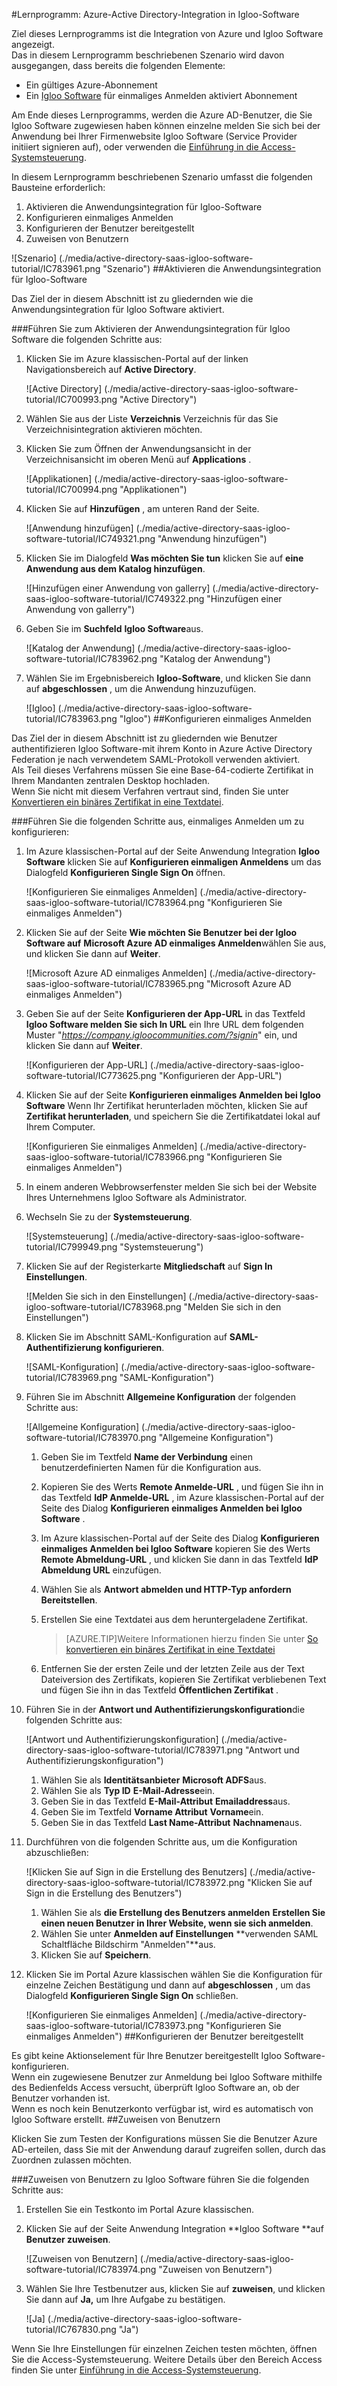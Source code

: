 <properties 
    pageTitle="Lernprogramm: Azure-Active Directory-Integration in Igloo Software | Microsoft Azure" 
    description="Erfahren Sie, wie zur Verwendung von Igloo Software mit Azure Active Directory aktivieren einmaliges Anmelden, automatisierte Bereitstellung und mehr!" 
    services="active-directory" 
    authors="jeevansd"  
    documentationCenter="na" 
    manager="femila"/>
<tags 
    ms.service="active-directory" 
    ms.devlang="na" 
    ms.topic="article" 
    ms.tgt_pltfrm="na" 
    ms.workload="identity" 
    ms.date="10/20/2016" 
    ms.author="jeedes" />

#<a name="tutorial-azure-active-directory-integration-with-igloo-software"></a>Lernprogramm: Azure-Active Directory-Integration in Igloo-Software
  
Ziel dieses Lernprogramms ist die Integration von Azure und Igloo Software angezeigt.  
Das in diesem Lernprogramm beschriebenen Szenario wird davon ausgegangen, dass bereits die folgenden Elemente:

-   Ein gültiges Azure-Abonnement
-   Ein [Igloo Software](http://www.igloosoftware.com/) für einmaliges Anmelden aktiviert Abonnement
  
Am Ende dieses Lernprogramms, werden die Azure AD-Benutzer, die Sie Igloo Software zugewiesen haben können einzelne melden Sie sich bei der Anwendung bei Ihrer Firmenwebsite Igloo Software (Service Provider initiiert signieren auf), oder verwenden die [Einführung in die Access-Systemsteuerung](active-directory-saas-access-panel-introduction.md).
  
In diesem Lernprogramm beschriebenen Szenario umfasst die folgenden Bausteine erforderlich:

1.  Aktivieren die Anwendungsintegration für Igloo-Software
2.  Konfigurieren einmaliges Anmelden
3.  Konfigurieren der Benutzer bereitgestellt
4.  Zuweisen von Benutzern

![Szenario] (./media/active-directory-saas-igloo-software-tutorial/IC783961.png "Szenario")
##<a name="enabling-the-application-integration-for-igloo-software"></a>Aktivieren die Anwendungsintegration für Igloo-Software
  
Das Ziel der in diesem Abschnitt ist zu gliedernden wie die Anwendungsintegration für Igloo Software aktiviert.

###<a name="to-enable-the-application-integration-for-igloo-software-perform-the-following-steps"></a>Führen Sie zum Aktivieren der Anwendungsintegration für Igloo Software die folgenden Schritte aus:

1.  Klicken Sie im Azure klassischen-Portal auf der linken Navigationsbereich auf **Active Directory**.

    ![Active Directory] (./media/active-directory-saas-igloo-software-tutorial/IC700993.png "Active Directory")

2.  Wählen Sie aus der Liste **Verzeichnis** Verzeichnis für das Sie Verzeichnisintegration aktivieren möchten.

3.  Klicken Sie zum Öffnen der Anwendungsansicht in der Verzeichnisansicht im oberen Menü auf **Applications** .

    ![Applikationen] (./media/active-directory-saas-igloo-software-tutorial/IC700994.png "Applikationen")

4.  Klicken Sie auf **Hinzufügen** , am unteren Rand der Seite.

    ![Anwendung hinzufügen] (./media/active-directory-saas-igloo-software-tutorial/IC749321.png "Anwendung hinzufügen")

5.  Klicken Sie im Dialogfeld **Was möchten Sie tun** klicken Sie auf **eine Anwendung aus dem Katalog hinzufügen**.

    ![Hinzufügen einer Anwendung von gallerry] (./media/active-directory-saas-igloo-software-tutorial/IC749322.png "Hinzufügen einer Anwendung von gallerry")

6.  Geben Sie im **Suchfeld** **Igloo Software**aus.

    ![Katalog der Anwendung] (./media/active-directory-saas-igloo-software-tutorial/IC783962.png "Katalog der Anwendung")

7.  Wählen Sie im Ergebnisbereich **Igloo-Software**, und klicken Sie dann auf **abgeschlossen** , um die Anwendung hinzuzufügen.

    ![Igloo] (./media/active-directory-saas-igloo-software-tutorial/IC783963.png "Igloo")
##<a name="configuring-single-sign-on"></a>Konfigurieren einmaliges Anmelden
  
Das Ziel der in diesem Abschnitt ist zu gliedernden wie Benutzer authentifizieren Igloo Software-mit ihrem Konto in Azure Active Directory Federation je nach verwendetem SAML-Protokoll verwenden aktiviert.  
Als Teil dieses Verfahrens müssen Sie eine Base-64-codierte Zertifikat in Ihrem Mandanten zentralen Desktop hochladen.  
Wenn Sie nicht mit diesem Verfahren vertraut sind, finden Sie unter [Konvertieren ein binäres Zertifikat in eine Textdatei](http://youtu.be/PlgrzUZ-Y1o).

###<a name="to-configure-single-sign-on-perform-the-following-steps"></a>Führen Sie die folgenden Schritte aus, einmaliges Anmelden um zu konfigurieren:

1.  Im Azure klassischen-Portal auf der Seite Anwendung Integration **Igloo Software** klicken Sie auf **Konfigurieren einmaligen Anmeldens** um das Dialogfeld **Konfigurieren Single Sign On** öffnen.

    ![Konfigurieren Sie einmaliges Anmelden] (./media/active-directory-saas-igloo-software-tutorial/IC783964.png "Konfigurieren Sie einmaliges Anmelden")

2.  Klicken Sie auf der Seite **Wie möchten Sie Benutzer bei der Igloo Software auf** **Microsoft Azure AD einmaliges Anmelden**wählen Sie aus, und klicken Sie dann auf **Weiter**.

    ![Microsoft Azure AD einmaliges Anmelden] (./media/active-directory-saas-igloo-software-tutorial/IC783965.png "Microsoft Azure AD einmaliges Anmelden")

3.  Geben Sie auf der Seite **Konfigurieren der App-URL** in das Textfeld **Igloo Software melden Sie sich In URL** ein Ihre URL dem folgenden Muster "*https://company.igloocommunities.com/?signin*" ein, und klicken Sie dann auf **Weiter**.

    ![Konfigurieren der App-URL] (./media/active-directory-saas-igloo-software-tutorial/IC773625.png "Konfigurieren der App-URL")

4.  Klicken Sie auf der Seite **Konfigurieren einmaliges Anmelden bei Igloo Software** Wenn Ihr Zertifikat herunterladen möchten, klicken Sie auf **Zertifikat herunterladen**, und speichern Sie die Zertifikatdatei lokal auf Ihrem Computer.

    ![Konfigurieren Sie einmaliges Anmelden] (./media/active-directory-saas-igloo-software-tutorial/IC783966.png "Konfigurieren Sie einmaliges Anmelden")

5.  In einem anderen Webbrowserfenster melden Sie sich bei der Website Ihres Unternehmens Igloo Software als Administrator.

6.  Wechseln Sie zu der **Systemsteuerung**.

    ![Systemsteuerung] (./media/active-directory-saas-igloo-software-tutorial/IC799949.png "Systemsteuerung")

7.  Klicken Sie auf der Registerkarte **Mitgliedschaft** auf **Sign In Einstellungen**.

    ![Melden Sie sich in den Einstellungen] (./media/active-directory-saas-igloo-software-tutorial/IC783968.png "Melden Sie sich in den Einstellungen")

8.  Klicken Sie im Abschnitt SAML-Konfiguration auf **SAML-Authentifizierung konfigurieren**.

    ![SAML-Konfiguration] (./media/active-directory-saas-igloo-software-tutorial/IC783969.png "SAML-Konfiguration")

9.  Führen Sie im Abschnitt **Allgemeine Konfiguration** der folgenden Schritte aus:

    ![Allgemeine Konfiguration] (./media/active-directory-saas-igloo-software-tutorial/IC783970.png "Allgemeine Konfiguration")

    1.  Geben Sie im Textfeld **Name der Verbindung** einen benutzerdefinierten Namen für die Konfiguration aus.
    2.  Kopieren Sie des Werts **Remote Anmelde-URL** , und fügen Sie ihn in das Textfeld **IdP Anmelde-URL** , im Azure klassischen-Portal auf der Seite des Dialog **Konfigurieren einmaliges Anmelden bei Igloo Software** .
    3.  Im Azure klassischen-Portal auf der Seite des Dialog **Konfigurieren einmaliges Anmelden bei Igloo Software** kopieren Sie des Werts **Remote Abmeldung-URL** , und klicken Sie dann in das Textfeld **IdP Abmeldung URL** einzufügen.
    4.  Wählen Sie als **Antwort abmelden und HTTP-Typ anfordern** **Bereitstellen**.
    5.  Erstellen Sie eine Textdatei aus dem heruntergeladene Zertifikat.
        
        >[AZURE.TIP]Weitere Informationen hierzu finden Sie unter [So konvertieren ein binäres Zertifikat in eine Textdatei](http://youtu.be/PlgrzUZ-Y1o)

    6.  Entfernen Sie der ersten Zeile und der letzten Zeile aus der Text Dateiversion des Zertifikats, kopieren Sie Zertifikat verbliebenen Text und fügen Sie ihn in das Textfeld **Öffentlichen Zertifikat** .

10. Führen Sie in der **Antwort und Authentifizierungskonfiguration**die folgenden Schritte aus:

    ![Antwort und Authentifizierungskonfiguration] (./media/active-directory-saas-igloo-software-tutorial/IC783971.png "Antwort und Authentifizierungskonfiguration")

    1.  Wählen Sie als **Identitätsanbieter** **Microsoft ADFS**aus.
    2.  Wählen Sie als **Typ ID** **E-Mail-Adresse**ein.
    3.  Geben Sie in das Textfeld **E-Mail-Attribut** **Emailaddress**aus.
    4.  Geben Sie im Textfeld **Vorname Attribut** **Vorname**ein.
    5.  Geben Sie in das Textfeld **Last Name-Attribut** **Nachnamen**aus.

11. Durchführen von die folgenden Schritte aus, um die Konfiguration abzuschließen:

    ![Klicken Sie auf Sign in die Erstellung des Benutzers] (./media/active-directory-saas-igloo-software-tutorial/IC783972.png "Klicken Sie auf Sign in die Erstellung des Benutzers")

    1.  Wählen Sie als **die Erstellung des Benutzers anmelden** **Erstellen Sie einen neuen Benutzer in Ihrer Website, wenn sie sich anmelden**.
    2.  Wählen Sie unter **Anmelden auf Einstellungen** **verwenden SAML Schaltfläche Bildschirm "Anmelden"**aus.
    3.  Klicken Sie auf **Speichern**.

12. Klicken Sie im Portal Azure klassischen wählen Sie die Konfiguration für einzelne Zeichen Bestätigung und dann auf **abgeschlossen** , um das Dialogfeld **Konfigurieren Single Sign On** schließen.

    ![Konfigurieren Sie einmaliges Anmelden] (./media/active-directory-saas-igloo-software-tutorial/IC783973.png "Konfigurieren Sie einmaliges Anmelden")
##<a name="configuring-user-provisioning"></a>Konfigurieren der Benutzer bereitgestellt
  
Es gibt keine Aktionselement für Ihre Benutzer bereitgestellt Igloo Software-konfigurieren.  
Wenn ein zugewiesene Benutzer zur Anmeldung bei Igloo Software mithilfe des Bedienfelds Access versucht, überprüft Igloo Software an, ob der Benutzer vorhanden ist.  
Wenn es noch kein Benutzerkonto verfügbar ist, wird es automatisch von Igloo Software erstellt.
##<a name="assigning-users"></a>Zuweisen von Benutzern
  
Klicken Sie zum Testen der Konfigurations müssen Sie die Benutzer Azure AD-erteilen, dass Sie mit der Anwendung darauf zugreifen sollen, durch das Zuordnen zulassen möchten.

###<a name="to-assign-users-to-igloo-software-perform-the-following-steps"></a>Zuweisen von Benutzern zu Igloo Software führen Sie die folgenden Schritte aus:

1.  Erstellen Sie ein Testkonto im Portal Azure klassischen.

2.  Klicken Sie auf der Seite Anwendung Integration **Igloo Software **auf **Benutzer zuweisen**.

    ![Zuweisen von Benutzern] (./media/active-directory-saas-igloo-software-tutorial/IC783974.png "Zuweisen von Benutzern")

3.  Wählen Sie Ihre Testbenutzer aus, klicken Sie auf **zuweisen**, und klicken Sie dann auf **Ja,** um Ihre Aufgabe zu bestätigen.

    ![Ja] (./media/active-directory-saas-igloo-software-tutorial/IC767830.png "Ja")
  
Wenn Sie Ihre Einstellungen für einzelnen Zeichen testen möchten, öffnen Sie die Access-Systemsteuerung. Weitere Details über den Bereich Access finden Sie unter [Einführung in die Access-Systemsteuerung](active-directory-saas-access-panel-introduction.md).